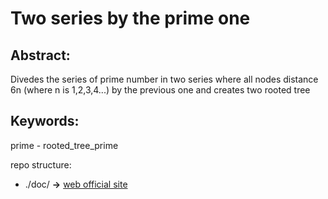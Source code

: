 # Two series by the prime one
## Abstract:
Divedes the series of prime number in two series where all nodes distance  6n (where n is 1,2,3,4...) by the previous one and creates two rooted tree
## Keywords:
prime -  rooted_tree_prime

repo structure:
 * ./doc/ **->** [web official site](https://bertanimauro.github.io/PrimeSeries/)
 
